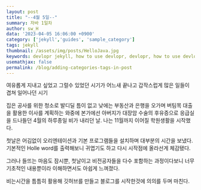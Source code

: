 ```yaml
---
layout: post
title: "--4월 5일--"
summary: 자바 1일차
author: sw_H
data: '2023-04-05 16:06:00 +0900'
category: ['jekyll','guides', 'sample_category']
tags: jekyll
thumbnail: /assets/img/posts/HelloJava.jpg
keywords: devlopr jekyll, how to use devlopr, devlopr, how to use devlopr-jekyll, devlopr-jekyll tutorial,best jekyll themes, multi categories and tags
usemathjax: false
permalink: /blog/adding-categories-tags-in-post
---
```


여유롭게 지내고 싶었고 그럴수 있었던 시기가 어느새 끝나고 갑작스럽게 많은 일들이 겹쳐 일어나던 시기

집은 공사를 위한 청소로 발디딜 틈이 없고 낮에는 부동산과 은행을 오가며 버팀목 대출을 활용한 이사를 계획하는 와중에 본가에선 아버지가 대장암 수술의 후유증으로 응급실을 드나들던 4월의 하루종일 비가 내리던 날. 나는 11월까지 이어질 학원생활을 시작했다.

첫날은 어김없이 오리엔테이션과 기본 프로그램들을 설치하며 대부분의 시간을 보냈다. 기본적인 Holle word를 출력해보니 귀엽기도 하고 다시 시작점에 올라선게 체감됐다.

그러나 들뜨는 마음도 잠시뿐, 첫날이고 비전공자들을 다수 포함하는 과정이다보니 너무 기초적인 내용뿐이라 이해하면서도 아쉽게 느껴졌다.

비는시간을 틈틈히 활용해 깃허브를 만들고 블로그를 시작한것에 의의를 두며 마친다.